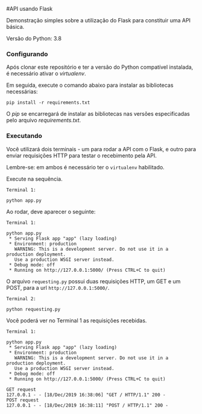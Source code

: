 #API usando Flask

Demonstração simples sobre a utilização do Flask para constituir uma API básica.

Versão do Python: 3.8

### Configurando

Após clonar este repositório e ter a versão do Python compatível instalada, é necessário ativar o _virtualenv_.

Em seguida, execute o comando abaixo para instalar as bibliotecas necessárias:

```
pip install -r requirements.txt
```

O _pip_ se encarregará de instalar as bibliotecas nas versões especificadas pelo arquivo _requirements.txt_.

### Executando

Você utilizará dois terminais - um para rodar a API com o Flask, e outro para enviar requisições HTTP para testar o recebimento pela API.

Lembre-se: em ambos é necessário ter o `virtualenv` habilitado.

Execute na sequência.

```
Terminal 1:

python app.py
```

Ao rodar, deve aparecer o seguinte:

```
Terminal 1:

python app.py
 * Serving Flask app "app" (lazy loading)
 * Environment: production
   WARNING: This is a development server. Do not use it in a production deployment.
   Use a production WSGI server instead.
 * Debug mode: off
 * Running on http://127.0.0.1:5000/ (Press CTRL+C to quit)
```

O arquivo `requesting.py` possui duas requisições HTTP, um GET e um POST, para a url `http://127.0.0.1:5000/`.

```
Terminal 2:

python requesting.py
```

Você poderá ver no Terminal 1 as requisições recebidas.

```
Terminal 1:

python app.py
 * Serving Flask app "app" (lazy loading)
 * Environment: production
   WARNING: This is a development server. Do not use it in a production deployment.
   Use a production WSGI server instead.
 * Debug mode: off
 * Running on http://127.0.0.1:5000/ (Press CTRL+C to quit)

GET request
127.0.0.1 - - [18/Dec/2019 16:38:06] "GET / HTTP/1.1" 200 -
POST request
127.0.0.1 - - [18/Dec/2019 16:38:11] "POST / HTTP/1.1" 200 -
```